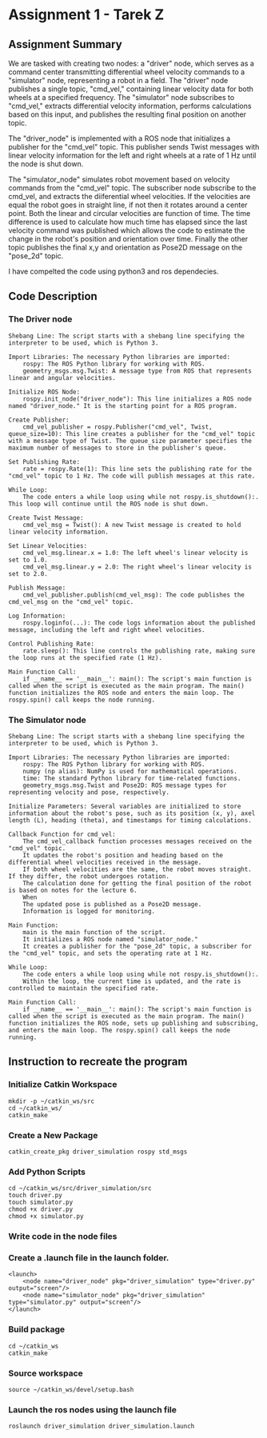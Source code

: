# Assignment 1 - Tarek Z

##  Assignment Summary

We are tasked with creating two nodes: a "driver" node, which serves as a command center transmitting differential wheel velocity commands to a "simulator" node, representing a robot in a field. The "driver" node publishes a single topic, "cmd_vel," containing linear velocity data for both wheels at a specified frequency. The "simulator" node subscribes to "cmd_vel," extracts differential velocity information, performs calculations based on this input, and publishes the resulting final position on another topic.

The "driver_node" is implemented with a ROS node that initializes a publisher for the "cmd_vel" topic. This publisher sends Twist messages with linear velocity information for the left and right wheels at a rate of 1 Hz until the node is shut down. 

The "simulator_node" simulates robot movement based on velocity commands from the "cmd_vel" topic. The subscriber node subscribe to the cmd_vel, and extracts the diiferential wheel velocities. If the velocities are equal the robot goes in straight line, if not then it rotates around a center point. Both the linear and circular velocities are function of time. The time difference is used to calculate how much time has elapsed since the last velocity command was published which allows the code to estimate the change in the robot's position and orientation over time. Finally the other topic publishes the final x,y and orientation as Pose2D message on the "pose_2d" topic. 

I have compelted the code using python3 and ros dependecies. 

## Code Description 

### The Driver node
    Shebang Line: The script starts with a shebang line specifying the interpreter to be used, which is Python 3.

    Import Libraries: The necessary Python libraries are imported:
        rospy: The ROS Python library for working with ROS.
        geometry_msgs.msg.Twist: A message type from ROS that represents linear and angular velocities.

    Initialize ROS Node:
        rospy.init_node("driver_node"): This line initializes a ROS node named "driver_node." It is the starting point for a ROS program.

    Create Publisher:
        cmd_vel_publisher = rospy.Publisher("cmd_vel", Twist, queue_size=10): This line creates a publisher for the "cmd_vel" topic with a message type of Twist. The queue_size parameter specifies the maximum number of messages to store in the publisher's queue.

    Set Publishing Rate:
        rate = rospy.Rate(1): This line sets the publishing rate for the "cmd_vel" topic to 1 Hz. The code will publish messages at this rate.

    While Loop:
        The code enters a while loop using while not rospy.is_shutdown():. This loop will continue until the ROS node is shut down.

    Create Twist Message:
        cmd_vel_msg = Twist(): A new Twist message is created to hold linear velocity information.

    Set Linear Velocities:
        cmd_vel_msg.linear.x = 1.0: The left wheel's linear velocity is set to 1.0.
        cmd_vel_msg.linear.y = 2.0: The right wheel's linear velocity is set to 2.0.

    Publish Message:
        cmd_vel_publisher.publish(cmd_vel_msg): The code publishes the cmd_vel_msg on the "cmd_vel" topic.

    Log Information:
        rospy.loginfo(...): The code logs information about the published message, including the left and right wheel velocities.

    Control Publishing Rate:
        rate.sleep(): This line controls the publishing rate, making sure the loop runs at the specified rate (1 Hz).

    Main Function Call:
        if __name__ == '__main__': main(): The script's main function is called when the script is executed as the main program. The main() function initializes the ROS node and enters the main loop. The rospy.spin() call keeps the node running.


### The Simulator node
    Shebang Line: The script starts with a shebang line specifying the interpreter to be used, which is Python 3.

    Import Libraries: The necessary Python libraries are imported:
        rospy: The ROS Python library for working with ROS.
        numpy (np alias): NumPy is used for mathematical operations.
        time: The standard Python library for time-related functions.
        geometry_msgs.msg.Twist and Pose2D: ROS message types for representing velocity and pose, respectively.

    Initialize Parameters: Several variables are initialized to store information about the robot's pose, such as its position (x, y), axel length (L), heading (theta), and timestamps for timing calculations.

    Callback Function for cmd_vel:
        The cmd_vel_callback function processes messages received on the "cmd_vel" topic.
        It updates the robot's position and heading based on the differential wheel velocities received in the message.
        If both wheel velocities are the same, the robot moves straight. If they differ, the robot undergoes rotation.
        The calculation done for getting the final position of the robot is based on notes for the lecture 6.
        When
        The updated pose is published as a Pose2D message.
        Information is logged for monitoring.

    Main Function:
        main is the main function of the script.
        It initializes a ROS node named "simulator_node."
        It creates a publisher for the "pose_2d" topic, a subscriber for the "cmd_vel" topic, and sets the operating rate at 1 Hz.

    While Loop:
        The code enters a while loop using while not rospy.is_shutdown():.
        Within the loop, the current time is updated, and the rate is controlled to maintain the specified rate.

    Main Function Call:
        if __name__ == '__main__': main(): The script's main function is called when the script is executed as the main program. The main() function initializes the ROS node, sets up publishing and subscribing, and enters the main loop. The rospy.spin() call keeps the node running.

## Instruction to recreate the program

### Initialize Catkin Workspace
    mkdir -p ~/catkin_ws/src
    cd ~/catkin_ws/
    catkin_make

### Create a New Package
    catkin_create_pkg driver_simulation rospy std_msgs

### Add Python Scripts
    cd ~/catkin_ws/src/driver_simulation/src
    touch driver.py
    touch simulator.py
    chmod +x driver.py
    chmod +x simulator.py

### Write code in the node files   

### Create a .launch file in the launch folder. 
    <launch>
        <node name="driver_node" pkg="driver_simulation" type="driver.py" output="screen"/>
        <node name="simulator_node" pkg="driver_simulation" type="simulator.py" output="screen"/>
    </launch>

### Build package
    cd ~/catkin_ws
    catkin_make

### Source workspace
    source ~/catkin_ws/devel/setup.bash

### Launch the ros nodes using the launch file
    roslaunch driver_simulation driver_simulation.launch






